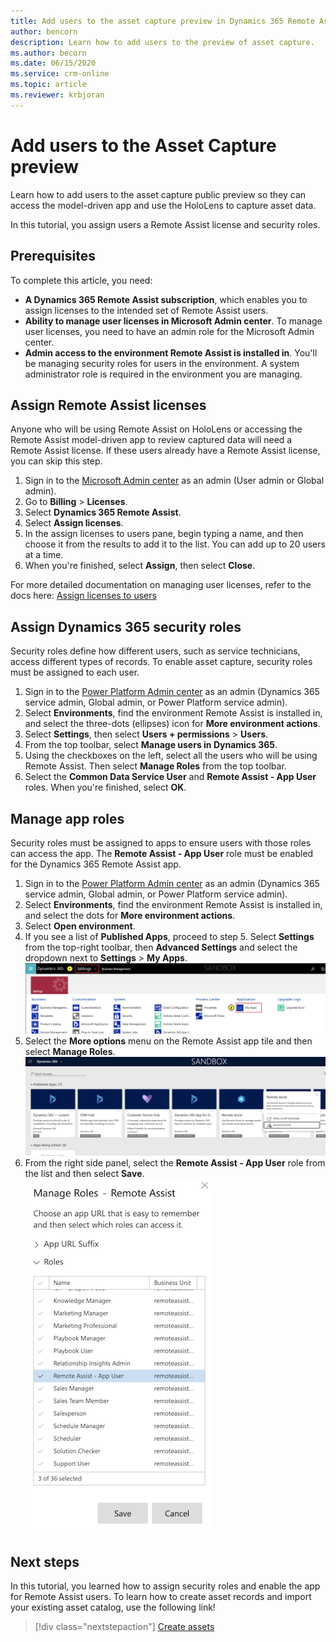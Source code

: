 ```yaml
---
title: Add users to the asset capture preview in Dynamics 365 Remote Assist
author: bencorn
description: Learn how to add users to the preview of asset capture.
ms.author: becorn
ms.date: 06/15/2020
ms.service: crm-online
ms.topic: article
ms.reviewer: krbjoran
---
```

# Add users to the Asset Capture preview

Learn how to add users to the asset capture public preview so they can access the model-driven app and use the HoloLens to capture asset data.

In this tutorial, you assign users a Remote Assist license and security roles.

## Prerequisites

To complete this article, you need:

- **A Dynamics 365 Remote Assist subscription**, which enables you to assign licenses to the intended set of Remote Assist users.
- **Ability to manage user licenses in Microsoft Admin center**. To manage user licenses, you need to have an admin role for the Microsoft Admin center.
- **Admin access to the environment Remote Assist is installed in**. You'll be managing security roles for users in the environment. A system administrator role is required in the environment you are managing.

## Assign Remote Assist licenses

Anyone who will be using Remote Assist on HoloLens or accessing the Remote Assist model-driven app to review captured data will need a Remote Assist license. If these users already have a Remote Assist license, you can skip this step.

1. Sign in to the [Microsoft Admin center](https://admin.microsoft.com) as an admin (User admin or Global admin).
2. Go to **Billing** > **Licenses**.
3. Select **Dynamics 365 Remote Assist**.
4. Select **Assign licenses**.
5. In the assign licenses to users pane, begin typing a name, and then choose it from the results to add it to the list. You can add up to 20 users at a time.
6. When you're finished, select **Assign**, then select **Close**.

For more detailed documentation on managing user licenses, refer to the docs here: [Assign licenses to users](https://docs.microsoft.com/microsoft-365/admin/manage/assign-licenses-to-users?view=o365-worldwide)

## Assign Dynamics 365 security roles

Security roles define how different users, such as service technicians, access different types of records. To enable asset capture, security roles must be assigned to each user.

1. Sign in to the [Power Platform Admin center](https://admin.powerplatform.com) as an admin (Dynamics 365 service admin, Global admin, or Power Platform service admin).
2. Select **Environments**, find the environment Remote Assist is installed in, and select the three-dots (ellipses) icon for **More environment actions**.
3. Select **Settings**, then select **Users + permissions** > **Users**.
4. From the top toolbar, select **Manage users in Dynamics 365**.
5. Using the checkboxes on the left, select all the users who will be using Remote Assist. Then select **Manage Roles** from the top toolbar.
6. Select the **Common Data Service User** and **Remote Assist - App User** roles. When you're finished, select **OK**.

## Manage app roles

Security roles must be assigned to apps to ensure users with those roles can access the app. The **Remote Assist - App User** role must be enabled for the Dynamics 365 Remote Assist app.

1. Sign in to the [Power Platform Admin center](https://admin.powerplatform.com) as an admin (Dynamics 365 service admin, Global admin, or Power Platform service admin).
2. Select **Environments**, find the environment Remote Assist is installed in, and select the dots for **More environment actions**.
3. Select **Open environment**.
4. If you see a list of **Published Apps**, proceed to step 5. Select **Settings** from the top-right toolbar, then **Advanced Settings** and select the dropdown next to **Settings** > **My Apps**.
![Screenshot of Dynamics 365 environment.](./media/06.24-d365-settings-my-apps.png "Dynamics 365")
5. Select the **More options** menu on the Remote Assist app tile and then select **Manage Roles**.
![Screenshot of the Dynamics 365 manage roles for app menu.](./media/06.25-d365-settings-manage-roles.png "Dynamics 365")
6. From the right side panel, select the **Remote Assist - App User** role from the list and then select **Save**.
![Screenshot of Dynamics 365 assigning app role.](./media/06.26-d365-settings-manage-roles-set.png "Dynamics 365")

## Next steps

In this tutorial, you learned how to assign security roles and enable the app for Remote Assist users. To learn how to create asset records and import your existing asset catalog, use the following link!

> [!div class="nextstepaction"]
> [Create assets](./asset-capture-create-asset.md)
